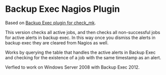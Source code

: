 # Backup Exec Nagios Plugin

Based on [Backup Exec plugin for check_mk](http://www.pawelko.net/backup-exec-plugin-for-check_mk/).

This version checks all active jobs, and then checks all non-successful jobs for active alerts in backup exec. In this way once you dismiss the alerts in backup exec they are cleared from Nagios as well.

Works by querying the table that handles the active alerts in Backup Exec and checking for the existence of a job with the same timestamp as an alert.

Verfied to work on Windows Server 2008 with Backup Exec 2012.